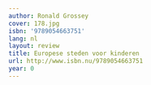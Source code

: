 ```yaml
---
author: Ronald Grossey
cover: 178.jpg
isbn: '9789054663751'
lang: nl
layout: review
title: Europese steden voor kinderen
url: http://www.isbn.nu/9789054663751
year: 0
---
```


